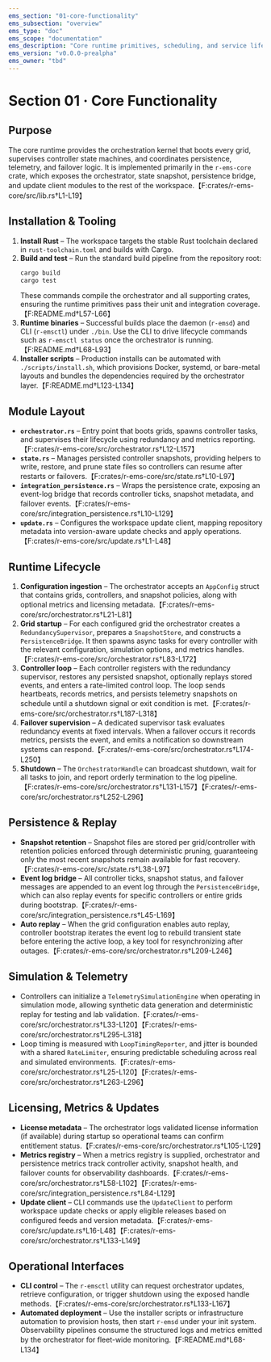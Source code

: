 ```yaml
---
ems_section: "01-core-functionality"
ems_subsection: "overview"
ems_type: "doc"
ems_scope: "documentation"
ems_description: "Core runtime primitives, scheduling, and service lifecycle."
ems_version: "v0.0.0-prealpha"
ems_owner: "tbd"
---
```


# Section 01 · Core Functionality

## Purpose
The core runtime provides the orchestration kernel that boots every grid, supervises
controller state machines, and coordinates persistence, telemetry, and failover logic.
It is implemented primarily in the `r-ems-core` crate, which exposes the orchestrator,
state snapshot, persistence bridge, and update client modules to the rest of the
workspace.【F:crates/r-ems-core/src/lib.rs†L1-L19】

## Installation & Tooling
1. **Install Rust** – The workspace targets the stable Rust toolchain declared in
   `rust-toolchain.toml` and builds with Cargo.
2. **Build and test** – Run the standard build pipeline from the repository root:
   ```bash
   cargo build
   cargo test
   ```
   These commands compile the orchestrator and all supporting crates, ensuring the
   runtime primitives pass their unit and integration coverage.【F:README.md†L57-L66】
3. **Runtime binaries** – Successful builds place the daemon (`r-emsd`) and CLI
   (`r-emsctl`) under `./bin`. Use the CLI to drive lifecycle commands such as
   `r-emsctl status` once the orchestrator is running.【F:README.md†L68-L93】
4. **Installer scripts** – Production installs can be automated with
   `./scripts/install.sh`, which provisions Docker, systemd, or bare-metal layouts and
   bundles the dependencies required by the orchestrator layer.【F:README.md†L123-L134】

## Module Layout
- **`orchestrator.rs`** – Entry point that boots grids, spawns controller tasks, and
  supervises their lifecycle using redundancy and metrics reporting.【F:crates/r-ems-core/src/orchestrator.rs†L12-L157】
- **`state.rs`** – Manages persisted controller snapshots, providing helpers to write,
  restore, and prune state files so controllers can resume after restarts or failovers.【F:crates/r-ems-core/src/state.rs†L10-L97】
- **`integration_persistence.rs`** – Wraps the persistence crate, exposing an event-log
  bridge that records controller ticks, snapshot metadata, and failover events.【F:crates/r-ems-core/src/integration_persistence.rs†L10-L129】
- **`update.rs`** – Configures the workspace update client, mapping repository metadata
  into version-aware update checks and apply operations.【F:crates/r-ems-core/src/update.rs†L1-L48】

## Runtime Lifecycle
1. **Configuration ingestion** – The orchestrator accepts an `AppConfig` struct that
   contains grids, controllers, and snapshot policies, along with optional metrics and
   licensing metadata.【F:crates/r-ems-core/src/orchestrator.rs†L21-L81】
2. **Grid startup** – For each configured grid the orchestrator creates a
   `RedundancySupervisor`, prepares a `SnapshotStore`, and constructs a
   `PersistenceBridge`. It then spawns async tasks for every controller with the
   relevant configuration, simulation options, and metrics handles.【F:crates/r-ems-core/src/orchestrator.rs†L83-L172】
3. **Controller loop** – Each controller registers with the redundancy supervisor,
   restores any persisted snapshot, optionally replays stored events, and enters a
   rate-limited control loop. The loop sends heartbeats, records metrics, and persists
   telemetry snapshots on schedule until a shutdown signal or exit condition is
   met.【F:crates/r-ems-core/src/orchestrator.rs†L187-L318】
4. **Failover supervision** – A dedicated supervisor task evaluates redundancy events
   at fixed intervals. When a failover occurs it records metrics, persists the event, and
   emits a notification so downstream systems can respond.【F:crates/r-ems-core/src/orchestrator.rs†L174-L250】
5. **Shutdown** – The `OrchestratorHandle` can broadcast shutdown, wait for all tasks to
   join, and report orderly termination to the log pipeline.【F:crates/r-ems-core/src/orchestrator.rs†L131-L157】【F:crates/r-ems-core/src/orchestrator.rs†L252-L296】

## Persistence & Replay
- **Snapshot retention** – Snapshot files are stored per grid/controller with retention
  policies enforced through deterministic pruning, guaranteeing only the most recent
  snapshots remain available for fast recovery.【F:crates/r-ems-core/src/state.rs†L38-L97】
- **Event log bridge** – All controller ticks, snapshot status, and failover messages are
  appended to an event log through the `PersistenceBridge`, which can also replay events
  for specific controllers or entire grids during bootstrap.【F:crates/r-ems-core/src/integration_persistence.rs†L45-L169】
- **Auto replay** – When the grid configuration enables auto replay, controller bootstrap
  iterates the event log to rebuild transient state before entering the active loop, a key
  tool for resynchronizing after outages.【F:crates/r-ems-core/src/orchestrator.rs†L209-L246】

## Simulation & Telemetry
- Controllers can initialize a `TelemetrySimulationEngine` when operating in simulation
  mode, allowing synthetic data generation and deterministic replay for testing and lab
  validation.【F:crates/r-ems-core/src/orchestrator.rs†L33-L120】【F:crates/r-ems-core/src/orchestrator.rs†L295-L318】
- Loop timing is measured with `LoopTimingReporter`, and jitter is bounded with a shared
  `RateLimiter`, ensuring predictable scheduling across real and simulated environments.【F:crates/r-ems-core/src/orchestrator.rs†L25-L120】【F:crates/r-ems-core/src/orchestrator.rs†L263-L296】

## Licensing, Metrics & Updates
- **License metadata** – The orchestrator logs validated license information (if
  available) during startup so operational teams can confirm entitlement status.【F:crates/r-ems-core/src/orchestrator.rs†L105-L129】
- **Metrics registry** – When a metrics registry is supplied, orchestrator and persistence
  metrics track controller activity, snapshot health, and failover counts for observability
  dashboards.【F:crates/r-ems-core/src/orchestrator.rs†L58-L102】【F:crates/r-ems-core/src/integration_persistence.rs†L84-L129】
- **Update client** – CLI commands use the `UpdateClient` to perform workspace update
  checks or apply eligible releases based on configured feeds and version metadata.【F:crates/r-ems-core/src/update.rs†L16-L48】【F:crates/r-ems-core/src/orchestrator.rs†L133-L149】

## Operational Interfaces
- **CLI control** – The `r-emsctl` utility can request orchestrator updates, retrieve
  configuration, or trigger shutdown using the exposed handle methods.【F:crates/r-ems-core/src/orchestrator.rs†L133-L167】
- **Automated deployment** – Use the installer scripts or infrastructure automation to
  provision hosts, then start `r-emsd` under your init system. Observability pipelines
  consume the structured logs and metrics emitted by the orchestrator for fleet-wide
  monitoring.【F:README.md†L68-L134】
